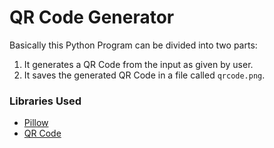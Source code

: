 # QR Code Generator

Basically this Python Program can be divided into two parts:

1. It generates a QR Code from the input as given by user.
2. It saves the generated QR Code in a file called `qrcode.png`.

### Libraries Used

- [Pillow](https://pypi.org/project/Pillow/)
- [QR Code](https://pypi.org/project/qrcode/)
